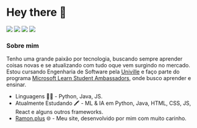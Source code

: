 # Hey there 👋

[<img src="https://img.shields.io/badge/WhatsApp-25D366?style=for-the-badge&logo=whatsapp&logoColor=white" />](http://api.whatsapp.com/send?phone=5547988923138) 
[<img src="https://img.shields.io/badge/linkedin-%230077B5.svg?&style=for-the-badge&logo=linkedin&logoColor=white" />](https://www.linkedin.com/in/ramon-victor-cardoso/) 
[<img src = "https://img.shields.io/badge/instagram-%23E4405F.svg?&style=for-the-badge&logo=instagram&logoColor=white">](https://www.instagram.com/ramonvictor.c/) 
[<img src = "https://img.shields.io/badge/facebook-%231877F2.svg?&style=for-the-badge&logo=facebook&logoColor=white">](https://www.facebook.com/ramon.victorcardoso)

### Sobre mim
Tenho uma grande paixão por tecnologia, buscando sempre aprender coisas novas e se atualizando com tudo oque vem surgindo no mercado. Estou cursando Engenharia de Software pela [Univille](https://www.univille.edu.br) e faço parte do programa [Microsoft Learn Student Ambassadors](https://studentambassadors.microsoft.com/pt-BR/profile/79198), onde busco aprender e ensinar. 

- Linguagens 👩‍💻  - Python, Java, JS.
- Atualmente Estudando 🖍 - ML & IA em Python, Java, HTML, CSS, JS, React e alguns outros frameworks. 
- [Ramon.plus](https://www.ramon.plus/) 🌐 - Meu site, desenvolvido por mim com muito carinho. 
